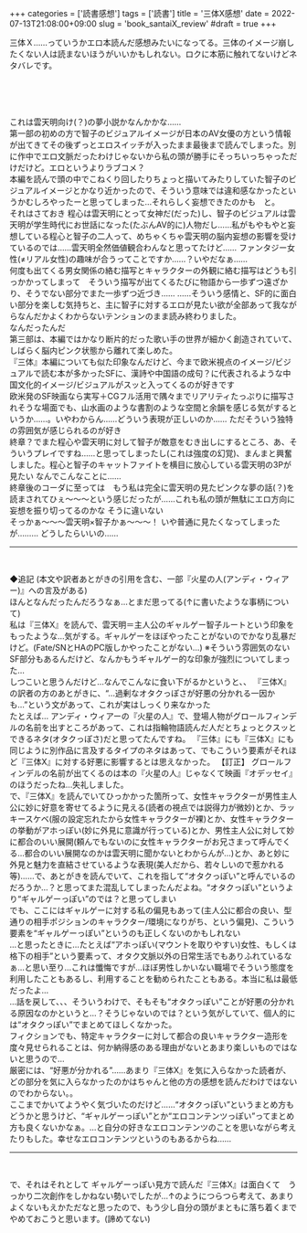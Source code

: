 +++
categories = ['読書感想']
tags = ['読書']
title = '三体X感想'
date = 2022-07-13T21:08:00+09:00
slug = 'book_santaiX_review'
#draft = true
+++

三体Ｘ……っていうかエロ本読んだ感想みたいになってる。三体のイメージ崩したくない人は読まないほうがいいかもしれない。ロクに本筋に触れてないけどネタバレです。
<!--more-->
<br>
<br>
<br>

これは雲天明向け(？)の夢小説かなんかかな……
<br>
第一部の初めの方で智子のビジュアルイメージが日本のAV女優の方という情報が出てきてその後ずっとエロスイッチが入ったまま最後まで読んでしまった。別に作中でエロ文脈だったわけじゃないから私の頭が勝手にそっちいっちゃっただけだけど。エロというよりラブコメ？
<br>
本編を読んで頭の中でこねくり回したりちょっと描いてみたりしていた智子のビジュアルイメージとかなり近かったので、そういう意味では違和感なかったというかむしろやったーと思ってしまった…それらしく妄想できたのかも　と。
<br>
それはさておき
程心は雲天明にとって女神だ(だった)し、智子のビジュアルは雲天明が学生時代にお世話になった(たぶんAV的に)人物だし……私がもやもやと妄想している程心と智子の二人って、めちゃくちゃ雲天明の脳内妄想の影響を受けているのでは……雲天明全然価値観合わんなと思ってたけど……
ファンタジー女性(≠リアル女性)の趣味が合うってことですか……？いやだなぁ……
<br>
何度も出てくる男女関係の絡む描写とキャラクターの外観に絡む描写はどうも引っかかってしまって　そういう描写が出てくるたびに物語から一歩ずつ遠ざかり、そうでない部分でまた一歩ずつ近づき……
……そういう感情と、SF的に面白い部分を楽しむ気持ちと、主に智子に対するエロが見たい欲が全部あって我ながらなんだかよくわからないテンションのまま読み終わりました。
<br>
なんだったんだ
<br>
第三部は、本編ではかなり断片的だった歌い手の世界が細かく創造されていて、しばらく脳内ピンク状態から離れて楽しめた。
<br>
『三体』本編についても似た印象なんだけど、今まで欧米視点のイメージ/ビジュアルで読む本が多かったSFに、漢詩や中国語の成句？に代表されるような中国文化的イメージ/ビジュアルがスッと入ってくるのが好きです
<br>
欧米発のSF映画なら実写＋CGフル活用で隅々までリアリティたっぷりに描写されそうな場面でも、山水画のような書割のような空間と余韻を感じる気がするというか……。いやわからん……どういう表現が正しいのか……
ただそういう独特の雰囲気が感じられるのが好き
<br>
終章？でまた程心や雲天明に対して智子が敵意をむき出しにするところ、あ、そういうプレイですね……と思ってしまったし(これは強度の幻覚)、まんまと興奮しました。程心と智子のキャットファイトを横目に放心している雲天明の3Pが見たい
なんでこんなことに……
<br>
終章後のコーダに至っては　もう私は完全に雲天明の見たピンクな夢の話(？)を読まされてひぇ〜〜〜という感じだったが……これも私の頭が無駄にエロ方向に妄想を振り切ってるのかな
そうに違いない
<br>
そっかぁ〜〜〜雲天明×智子かぁ〜〜〜！
いや普通に見たくなってしまったが………
どうしたらいいの……
<br>

***

<br>

◆追記
(本文や訳者あとがきの引用を含む、一部『火星の人(アンディ・ウィアー)』への言及がある)
<br>
ほんとなんだったんだろうなぁ…とまだ思ってる(↑に書いたような事柄について)
<br>
私は『三体X』を読んで、雲天明＝主人公のギャルゲー智子ルートという印象をもったような…気がする。ギャルゲーをほぼやったことがないのでかなり乱暴だけど。(Fate/SNとHAのPC版しかやったことがない…)
※そういう雰囲気のないSF部分もあるんだけど、なんかもうギャルゲー的な印象が強烈についてしまった…
<br>
しつこいと思うんだけど…なんでこんなに食い下がるかというと、、
『三体X』の訳者の方のあとがきに、“…過剰なオタクっぽさが好悪の分かれる一因かも…”という文があって、これが実はしっくり来なかった
<br>
たとえば…
アンディ・ウィアーの『火星の人』で、登場人物がグロールフィンデルの名前を出すところがあって、これは指輪物語読んだ人だとちょっとクスッとできるネタ(オタクっぽさ)だと思ってたんですね。
『三体』にも『三体X』にも同じように別作品に言及するタイプのネタはあって、でもこういう要素がそれほど『三体X』に対する好悪に影響するとは思えなかった。
【訂正】
グロールフィンデルの名前が出てくるのは本の『火星の人』じゃなくて映画『オデッセイ』のほうだったね…失礼しました。
<br>
で、『三体X』を読んでいてひっかかった箇所って、女性キャラクターが男性主人公に妙に好意を寄せてるように見える(読者の視点では説得力が微妙)とか、ラッキースケベ(服の設定忘れたから女性キャラクターが裸)とか、女性キャラクターの挙動がアホっぽい(妙に外見に意識が行っている)とか、男性主人公に対して妙に都合のいい展開(頼んでもないのに女性キャラクターがお兄さまって呼んでくる…都合のいい展開なのかは雲天明に聞かないとわからんが…)とか、あと妙に外見と魅力を直結させているような表現(美人だから、若々しいので惹かれる等)……で、あとがきを読んでいて、これを指して“オタクっぽい”と呼んでいるのだろうか…？と思ってまた混乱してしまったんだよね。“オタクっぽい”というより“ギャルゲーっぽい”のでは？と思ってしまい
<br>
でも、ここにはギャルゲーに対する私の偏見もあって(主人公に都合の良い、型通りの相手ポジションのキャラクター/環境になりがち、という偏見)、こういう要素を“ギャルゲーっぽい”というのも正しくないのかもしれない
<br>
…と思ったときに…たとえば“アホっぽい(マウントを取りやすい)女性、もしくは格下の相手”という要素って、オタク文脈以外の日常生活でもありふれているなぁ…と思い至り…これは懺悔ですが…ほぼ男性しかいない職場でそういう態度を利用したこともあるし、利用することを勧められたこともある。本当に私は最低だったよ…
<br>
…話を戻して、、、そういうわけで、そもそも“オタクっぽい”ことが好悪の分かれる原因なのかというと…？そうじゃないのでは？という気がしていて、個人的には“オタクっぽい”でまとめてほしくなかった。
<br>
フィクションでも、特定キャラクターに対して都合の良いキャラクター造形を度々見せられることは、何か納得感のある理由がないとあまり楽しいものではないと思うので…
<br>
厳密には、“好悪が分かれる”……あまり『三体X』を気に入らなかった読者が、どの部分を気に入らなかったのかはちゃんと他の方の感想を読んだわけではないのでわからない。。
<br>
ここまでかいてようやく気づいたのだけど……“オタクっぽい”というまとめ方もどうかと思うけど、“ギャルゲーっぽい”とか“エロコンテンツっぽい”ってまとめ方も良くないかなぁ。…と自分の好きなエロコンテンツのことを思いながら考えたりもした。幸せなエロコンテンツというのもあるからね……
<br>

***

<br>

で、それはそれとして
ギャルゲーっぽい見方で読んだ『三体X』は面白くて　うっかり二次創作をしかねない勢いでしたが…↑のようにつらつら考えて、あまりよくないもえかただなと思ったので、もう少し自分の頭がまともに落ち着くまでやめておこうと思います。(諦めてない)
<br>